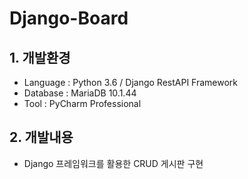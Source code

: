# Django-Board

## 1. 개발환경
- Language : Python 3.6 / Django RestAPI Framework
- Database : MariaDB 10.1.44
- Tool : PyCharm Professional

## 2. 개발내용
- Django 프레임워크를 활용한 CRUD 게시판 구현

